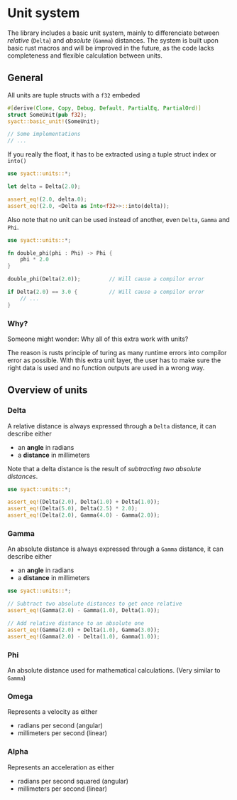 # Unit system

The library includes a basic unit system, mainly to differenciate between *relative* (`Delta`) and *absolute* (`Gamma`) distances. The system is built upon basic rust macros and will be improved in the future, as the code lacks completeness and flexible calculation between units.

## General

All units are tuple structs with a `f32` embeded

```rust
#[derive(Clone, Copy, Debug, Default, PartialEq, PartialOrd)]
struct SomeUnit(pub f32);
syact::basic_unit!(SomeUnit);

// Some implementations
// ... 
```

If you really the float, it has to be extracted using a tuple struct index or `into()`

```rust
use syact::units::*;

let delta = Delta(2.0);

assert_eq!(2.0, delta.0);
assert_eq!(2.0, <Delta as Into<f32>>::into(delta));
```

Also note that no unit can be used instead of another, even `Delta`, `Gamma` and `Phi`.

```rust ,compile_fail
use syact::units::*;

fn double_phi(phi : Phi) -> Phi {
    phi * 2.0
}

double_phi(Delta(2.0));         // Will cause a compilor error

if Delta(2.0) == 3.0 {          // Will cause a compilor error
    // ...
}
```

### Why?

Someone might wonder: Why all of this extra work with units?

The reason is rusts principle of turing as many runtime errors into compilor error as possible. With this extra unit layer, the user has to make sure the right data is used and no function outputs are used in a wrong way.

## Overview of units

### Delta

A relative distance is always expressed through a `Delta` distance, it can describe either

- an **angle** in radians
- a **distance** in millimeters

Note that a delta distance is the result of *subtracting two absolute distances*.

```rust
use syact::units::*;

assert_eq!(Delta(2.0), Delta(1.0) + Delta(1.0));
assert_eq!(Delta(5.0), Delta(2.5) * 2.0);
assert_eq!(Delta(2.0), Gamma(4.0) - Gamma(2.0));
```

### Gamma

An absolute distance is always expressed through a `Gamma` distance, it can describe either

- an **angle** in radians
- a **distance** in millimeters

```rust
use syact::units::*;

// Subtract two absolute distances to get once relative
assert_eq!(Gamma(2.0) - Gamma(1.0), Delta(1.0));

// Add relative distance to an absolute one
assert_eq!(Gamma(2.0) + Delta(1.0), Gamma(3.0));
assert_eq!(Gamma(2.0) - Delta(1.0), Gamma(1.0));
```

### Phi

An absolute distance used for mathematical calculations. (Very similar to `Gamma`)

### Omega

Represents a velocity as either

- radians per second (angular)
- millimeters per second (linear)

### Alpha

Represents an acceleration as either

- radians per second squared (angular)
- millimeters per second (linear)
